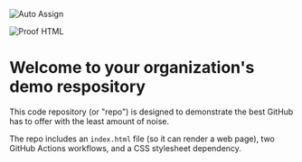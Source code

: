 ![Auto Assign](https://github.com/dbvswin/demo-repository/actions/workflows/auto-assign.yml/badge.svg)

![Proof HTML](https://github.com/dbvswin/demo-repository/actions/workflows/proof-html.yml/badge.svg)

# Welcome to your organization's demo respository
This code repository (or "repo") is designed to demonstrate the best GitHub has to offer with the least amount of noise.

The repo includes an `index.html` file (so it can render a web page), two GitHub Actions workflows, and a CSS stylesheet dependency.
